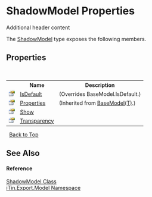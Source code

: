 # ShadowModel Properties
Additional header content 

The <a href="5e618efb-a9d3-cfad-a391-6f14d5b8b056">ShadowModel</a> type exposes the following members.


## Properties
&nbsp;<table><tr><th></th><th>Name</th><th>Description</th></tr><tr><td>![Public property](media/pubproperty.gif "Public property")</td><td><a href="6af6c4fa-7654-7230-2c53-930e78ae0c54">IsDefault</a></td><td> (Overrides BaseModel.IsDefault.)</td></tr><tr><td>![Public property](media/pubproperty.gif "Public property")</td><td><a href="7e88785e-5670-4515-defa-d3f60ae16111">Properties</a></td><td> (Inherited from <a href="6632f561-4175-f1f2-939c-ac8b10159529">BaseModel(T)</a>.)</td></tr><tr><td>![Public property](media/pubproperty.gif "Public property")</td><td><a href="bf63ddf0-7229-c43e-0f05-d55996aae47e">Show</a></td><td /></tr><tr><td>![Public property](media/pubproperty.gif "Public property")</td><td><a href="c78fa2ef-8488-f185-0092-bf8c14e0778a">Transparency</a></td><td /></tr></table>&nbsp;
<a href="#shadowmodel-properties">Back to Top</a>

## See Also


#### Reference
<a href="5e618efb-a9d3-cfad-a391-6f14d5b8b056">ShadowModel Class</a><br /><a href="ef57ffcc-e95e-b212-5a46-9aa6f5a3511f">iTin.Export.Model Namespace</a><br />